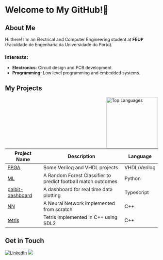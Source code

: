 # Welcome to My GitHub!👋

## About Me
Hi there! I'm an Electrical and Computer Engineering student at **FEUP** (Faculdade de Engenharia da Universidade do Porto).


### Interests:
- **Electronics:** Circuit design and PCB development.
- **Programming:** Low level programming and embedded systems.

## My Projects

<img height=170 align="right" src="https://github-readme-stats.vercel.app/api/top-langs/?username=d-monteiro&layout=donut&theme=dark&card_width=170" alt="Top Languages"/>




| Project Name | Description | Language |
|-------------|-------------|-------------|
| [FPGA](https://github.com/d-monteiro/FPGA) | Some Verilog and VHDL projects | VHDL/Verilog |
| [ML](https://github.com/d-monteiro/ML) | A Random Forest Classifier to predict football match outcomes | Python |
| [palbit-dashboard](https://github.com/d-monteiro/palbit-dashboard) | A dashboard for real time data plotting | Typescript |
| [NN](https://github.com/d-monteiro/NN) | A Neural Network implemented from scratch | C++ |
| [tetris](https://github.com/d-monteiro/tetris) | Tetris implemented in C++ using SDL2 | C++ |

## Get in Touch
[![LinkedIn](https://img.shields.io/badge/LinkedIn-0077B5?style=for-the-badge&logo=linkedin&logoColor=white)](https://www.linkedin.com/in/duarte-santos-monteiro/)
<a style="text-decoration: none;" href="mailto:duartemsm26@gmail.com"><img src="https://img.shields.io/badge/Gmail-D14836?style=for-the-badge&logo=gmail&logoColor=white" /></a>

<!--

| **[PROG](https://github.com/d-monteiro/PROG)** | FEUP Class to learn C | C |
| **[ESDA](https://github.com/d-monteiro/ESDA)** | FEUP Class to learn C++ and Algorithms | C++ |

## Hi there 👋


**d-monteiro/d-monteiro** is a ✨ _special_ ✨ repository because its `README.md` (this file) appears on your GitHub profile.

Here are some ideas to get you started:



- 🔭 I’m currently working on ...
- 🌱 I’m currently learning ...
- 👯 I’m looking to collaborate on ...
- 🤔 I’m looking for help with ...
- 💬 Ask me about ...
- 📫 How to reach me: ...
- 😄 Pronouns: ...
- ⚡ Fun fact: ...
-->
